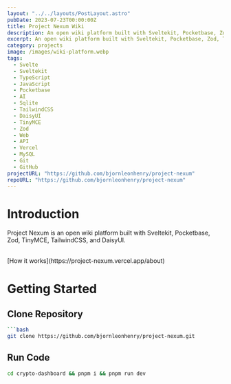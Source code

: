 ```yaml
---
layout: "../../layouts/PostLayout.astro"
pubDate: 2023-07-23T00:00:00Z
title: Project Nexum Wiki
description: An open wiki platform built with Sveltekit, Pocketbase, Zod, TinyMCE, TailwindCSS, and DaisyUI.
excerpt: An open wiki platform built with Sveltekit, Pocketbase, Zod, TinyMCE, TailwindCSS, and DaisyUI.
category: projects
image: /images/wiki-platform.webp
tags:
  - Svelte
  - Sveltekit
  - TypeScript
  - JavaScript
  - Pocketbase
  - AI
  - Sqlite
  - TailwindCSS
  - DaisyUI
  - TinyMCE
  - Zod
  - Web
  - API
  - Vercel
  - MySQL
  - Git
  - GitHub
projectURL: "https://github.com/bjornleonhenry/project-nexum"
repoURL: "https://github.com/bjornleonhenry/project-nexum"
---
```


# Introduction

Project Nexum is an open wiki platform built with Sveltekit, Pocketbase, Zod, TinyMCE, TailwindCSS, and DaisyUI.

<br/>
[How it works](https://project-nexum.vercel.app/about)

# Getting Started

## Clone Repository

````bash
```bash
git clone https://github.com/bjornleonhenry/project-nexum.git
````

## Run Code

```bash
cd crypto-dashboard && pnpm i && pnpm run dev
```
